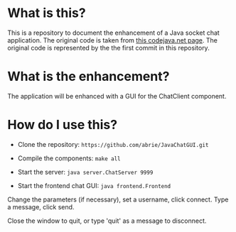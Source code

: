 # What is this?

This is a repository to document the enhancement of a Java socket chat application.
The original code is taken from [this codejava.net page](http://www.codejava.net/java-se/networking/how-to-create-a-chat-console-application-in-java-using-socket). The original code is represented by the the first commit in this repository.

# What is the enhancement?
The application will be enhanced with a GUI for the ChatClient component.

# How do I use this?

- Clone the repository:
`https://github.com/abrie/JavaChatGUI.git`

- Compile the components:
`make all`

- Start the server:
`java server.ChatServer 9999`

- Start the frontend chat GUI:
`java frontend.Frontend`

Change the parameters (if necessary), set a username, click connect. Type a message, click send.

Close the window to quit, or type 'quit' as a message to disconnect.

